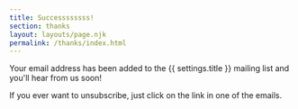 ```yaml
---
title: Successssssss!
section: thanks
layout: layouts/page.njk
permalink: /thanks/index.html
---
```

Your email address has been added to the {{ settings.title }} mailing list and you'll hear from us soon!

If you ever want to unsubscribe, just click on the link in one of the emails.

<!-- In the meantime, head over to [add useful link here]. -->